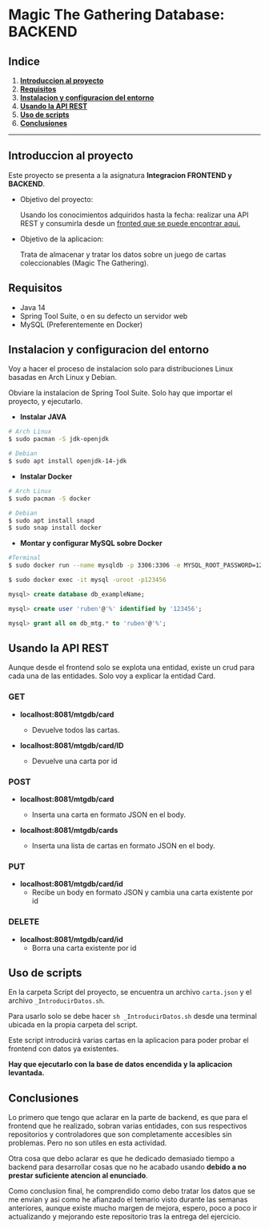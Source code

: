 # Magic The Gathering Database: BACKEND

## Indice

1. **[Introduccion al proyecto](#introduccion-al-proyecto)**
2. **[Requisitos](#requisitos)**
3. **[Instalacion y configuracion del entorno](#instalacion-y-configuracion-del-entorno)**
4. **[Usando la API REST](#usando-la-api-rest)**
5. **[Uso de scripts](#uso-de-scripts)**
6. **[Conclusiones](#conclusiones)**

----

## Introduccion al proyecto

Este proyecto se presenta a la asignatura **Integracion FRONTEND y BACKEND**. 

* Objetivo del proyecto: 
    
    Usando los conocimientos adquiridos hasta la fecha: realizar una API REST y consumirla desde un [fronted que se puede encontrar aqui.](#) 

* Objetivo de la aplicacion:

    Trata de almacenar y tratar los datos sobre un juego de cartas coleccionables (Magic The Gathering).

## Requisitos

- Java 14
- Spring Tool Suite, o en su defecto un servidor web
- MySQL (Preferentemente en Docker)


## Instalacion y configuracion del entorno

Voy a hacer el proceso de instalacion solo para distribuciones Linux basadas en Arch Linux y Debian. 

Obviare la instalacion de Spring Tool Suite. Solo hay que importar el proyecto, y ejecutarlo.

- **Instalar JAVA**

```sh
# Arch Linux
$ sudo pacman -S jdk-openjdk

# Debian
$ sudo apt install openjdk-14-jdk
```

- **Instalar Docker**

```sh
# Arch Linux
$ sudo pacman -S docker

# Debian
$ sudo apt install snapd
$ sudo snap install docker
```

- **Montar y configurar MySQL sobre Docker**
```sh
#Terminal
$ sudo docker run --name mysqldb -p 3306:3306 -e MYSQL_ROOT_PASSWORD=123456 mysql:8.0

$ sudo docker exec -it mysql -uroot -p123456
```

```sql
mysql> create database db_exampleName; 

mysql> create user 'ruben'@'%' identified by '123456'; 

mysql> grant all on db_mtg.* to 'ruben'@'%'; 

```

 ## Usando la API REST

Aunque desde el frontend solo se explota una entidad, existe un crud para cada una de las entidades. Solo voy a explicar la entidad Card.

### GET

- **localhost:8081/mtgdb/card**
	- Devuelve todos las cartas.

- **localhost:8081/mtgdb/card/ID**
    - Devuelve una carta por id

### POST
- **localhost:8081/mtgdb/card**
    - Inserta una carta en formato JSON en el body.
   
- **localhost:8081/mtgdb/cards**
    - Inserta una lista de cartas en formato JSON en el body.

### PUT

- **localhost:8081/mtgdb/card/id**
    - Recibe un body en formato JSON y cambia una carta existente por id

### DELETE
- **localhost:8081/mtgdb/card/id**
    - Borra una carta existente por id

## Uso de scripts

En la carpeta Script del proyecto, se encuentra un archivo `carta.json` y el archivo `_IntroducirDatos.sh`.

Para usarlo solo se debe hacer `sh _IntroducirDatos.sh` desde una terminal ubicada en la propia carpeta del script.

Este script introducirá varias cartas en la aplicacion para poder probar el frontend con datos ya existentes.

**Hay que ejecutarlo con la base de datos encendida y la aplicacion levantada.**

## Conclusiones

Lo primero que tengo que aclarar en la parte de backend, es que para el frontend que he realizado, sobran varias entidades, con sus respectivos repositorios y controladores que son completamente accesibles sin problemas. Pero no son utiles en esta actividad.

Otra cosa que debo aclarar es que he dedicado demasiado tiempo a backend para desarrollar cosas que no he acabado usando **debido a no prestar suficiente atencion al enunciado**.

Como conclusion final, he comprendido como debo tratar los datos que se me envian y asi como he afianzado el temario visto durante las semanas anteriores, aunque existe mucho margen de mejora, espero, poco a poco ir actualizando y mejorando este repositorio tras la entrega del ejercicio.

